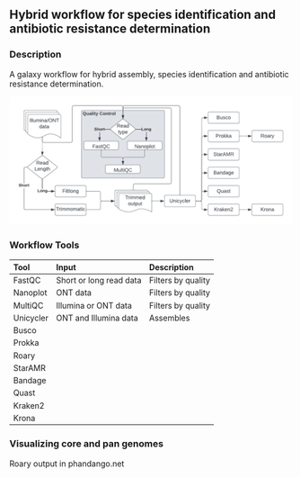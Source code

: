 ## Hybrid workflow for species identification and antibiotic resistance determination

### Description
A galaxy workflow for hybrid assembly, species identification and antibiotic resistance determination.

![alt text](https://github.com/LonnekeW/Hybrid_Galaxy_Workflow/blob/main/images/flowchart.png "Workflow Flowchart")

### Workflow Tools
| **Tool**        | **Input**                     | **Description**     |
| :---            | :---                          | :---                |
| FastQC          | Short or long read data       | Filters by quality  |
| Nanoplot        | ONT data                      | Filters by quality  |
| MultiQC         | Illumina or ONT data          | Filters by quality  |
| Unicycler       | ONT and Illumina data         | Assembles           |
| Busco           |                               |                     |
| Prokka          |                               |                     |
| Roary           |                               |                     |
| StarAMR         |                               |                     |
| Bandage         |                               |                     |
| Quast           |                               |                     |
| Kraken2         |                               |                     |
| Krona           |                               |                     | <br>

### Visualizing core and pan genomes
Roary output in phandango.net
